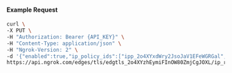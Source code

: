 <!-- Code generated for API Clients. DO NOT EDIT. -->

#### Example Request

```bash
curl \
-X PUT \
-H "Authorization: Bearer {API_KEY}" \
-H "Content-Type: application/json" \
-H "Ngrok-Version: 2" \
-d '{"enabled":true,"ip_policy_ids":["ipp_2o4XYxdWry2JsoJaV1EFeWGRGal","ipp_2o4XYzODUA7QN2VRcZom8WwjOSc"]}' \
https://api.ngrok.com/edges/tls/edgtls_2o4XYzhEymiFInOW80ZmjCgJOXL/ip_restriction
```
